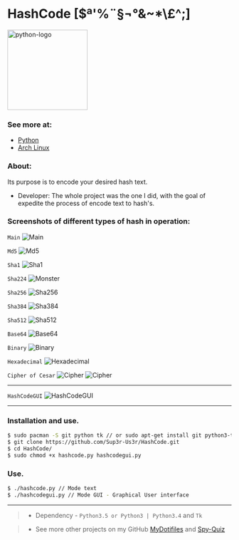 # HashCode [$ª'%¨§¬°&~*\£^;]
<img alt="python-logo" width="180" src="https://raw.githubusercontent.com/Sup3r-Us3r/HashCode/master/Screenshots/python-logo.png">

### See more at:

* [Python](https://www.python.org/)
* [Arch Linux](https://www.archlinux.org/)

### About:

Its purpose is to encode your desired hash text.

* Developer: The whole project was the one I did, with the goal of expedite the process of encode text to hash's.

### Screenshots of different types of hash in operation:

`Main`
![Main][screenshot1]

`Md5`
![Md5][screenshot2]

`Sha1`
![Sha1][screenshot3]

`Sha224`
![Monster][screenshot4]

`Sha256`
![Sha256][screenshot5]

`Sha384`
![Sha384][screenshot6]

`Sha512`
![Sha512][screenshot7]

`Base64`
![Base64][screenshot8]

`Binary`
![Binary][screenshot9]

`Hexadecimal`
![Hexadecimal][screenshot10]

`Cipher of Cesar`
![Cipher][screenshot11]
![Cipher][screenshot12]

----------------------
`HashCodeGUI`
![HashCodeGUI][screenshot13]

----------------------

[screenshot1]:https://raw.githubusercontent.com/Sup3r-Us3r/HashCode/master/Screenshots/2016-12-28-14%3A27%3A23.png
[screenshot2]:https://raw.githubusercontent.com/Sup3r-Us3r/HashCode/master/Screenshots/2016-12-28-14%3A28%3A51.png
[screenshot3]:https://raw.githubusercontent.com/Sup3r-Us3r/HashCode/master/Screenshots/2016-12-28-14%3A29%3A00.png
[screenshot4]:https://raw.githubusercontent.com/Sup3r-Us3r/HashCode/master/Screenshots/2016-12-28-14%3A29%3A12.png
[screenshot5]:https://raw.githubusercontent.com/Sup3r-Us3r/HashCode/master/Screenshots/2016-12-28-14%3A29%3A29.png
[screenshot6]:https://raw.githubusercontent.com/Sup3r-Us3r/HashCode/master/Screenshots/2016-12-28-14%3A29%3A46.png
[screenshot7]:https://raw.githubusercontent.com/Sup3r-Us3r/HashCode/master/Screenshots/2016-12-28-14%3A30%3A03.png
[screenshot8]:https://raw.githubusercontent.com/Sup3r-Us3r/HashCode/master/Screenshots/2016-12-28-14%3A30%3A33.png
[screenshot9]:https://raw.githubusercontent.com/Sup3r-Us3r/HashCode/master/Screenshots/2016-12-28-14%3A30%3A55.png
[screenshot10]:https://raw.githubusercontent.com/Sup3r-Us3r/HashCode/master/Screenshots/2016-12-28-14%3A31%3A15.png
[screenshot11]:https://raw.githubusercontent.com/Sup3r-Us3r/HashCode/master/Screenshots/2016-12-28-14%3A34%3A06.png
[screenshot12]:https://raw.githubusercontent.com/Sup3r-Us3r/HashCode/master/Screenshots/2016-12-28-14%3A37%3A04.png
[screenshot13]:https://raw.githubusercontent.com/Sup3r-Us3r/HashCode/master/Screenshots/2016-12-28-14%3A43%3A05.png

### Installation and use.

```sh
$ sudo pacman -S git python tk // or sudo apt-get install git python3-tk
$ git clone https://github.com/Sup3r-Us3r/HashCode.git
$ cd HashCode/
$ sudo chmod +x hashcode.py hashcodegui.py
```
### Use.
```sh
$ ./hashcode.py // Mode text
$ ./hashcodegui.py // Mode GUI - Graphical User interface
```
---------------------

> * Dependency - `Python3.5 or Python3 | Python3.4` and `Tk`

> * See more other projects on my GitHub [MyDotifiles](https://github.com/Sup3r-Us3r/MyDotfiles) and [Spy-Quiz](https://github.com/Sup3r-Us3r/Spy-Quiz)
